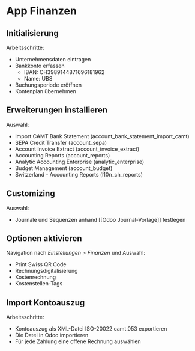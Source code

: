 # App Finanzen

## Initialisierung

Arbeitsschritte:
*  Unternehmensdaten eintragen
*  Bankkonto erfassen
	*  IBAN: CH3989144871696181962
	*  Name: UBS
*  Buchungsperiode eröffnen
*  Kontenplan übernehmen

## Erweiterungen installieren

Auswahl:
* Import CAMT Bank Statement (account_bank_statement_import_camt)
* SEPA Credit Transfer (account_sepa)
* Account Invoice Extract (account_invoice_extract)
* Accounting Reports (account_reports)
* Analytic Accounting Enterprise (analytic_enterprise)
* Budget Management (account_budget)
* Switzerland - Accounting Reports (l10n_ch_reports)

## Customizing
Auswahl:
* Journale und Sequenzen anhand [[Odoo Journal-Vorlage]] festlegen

## Optionen aktivieren

Navigation nach *Einstellungen > Finanzen* und Auswahl:
* Print Swiss QR Code
* Rechnungsdigitalisierung
* Kostenrechnung
* Kostenstellen-Tags

## Import Kontoauszug
Arbeitsschritte:
* Kontoauszug als XML-Datei ISO-20022 camt.053 exportieren
* Die Datei in Odoo importieren
* Für jede Zahlung  eine offene Rechnung auswählen